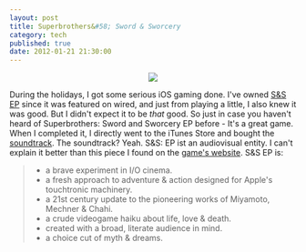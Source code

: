 ```yaml
---
layout: post
title: Superbrothers&#58; Sword & Sworcery
category: tech
published: true
date: 2012-01-21 21:30:00
---
```

<p style="text-align: center;"><a href="http://blog.timmschoof.com/images/ssep.png"><img src="http://blog.timmschoof.com/images/ssep.png"/></a><br/></p>

During the holidays, I got some serious iOS gaming done. I've owned [S&S EP](http://itunes.apple.com/de/app/superbrothers-sword-sworcery/id424912055?mt=8) since it was featured on wired, and just from playing a little, I also knew it was good. But I didn't expect it to be *that* good. So just in case you haven't heard of Superbrothers: Sword and Sworcery EP before - It's a great game.  
When I completed it, I directly went to the iTunes Store and bought the [soundtrack](http://itunes.apple.com/de/album/sword-sworcery-lp-the-ballad/id428028469). The soundtrack? Yeah. S&S: EP ist an audiovisual entity. I can't explain it better than this piece I found on the [game's website](http://www.swordandsworcery.com/). S&S EP is:


> * a brave experiment in I/O cinema.
> * a fresh approach to adventure & action designed for Apple's touchtronic machinery.
> * a 21st century update to the pioneering works of Miyamoto, Mechner & Chahi.
> * a crude videogame haiku about life, love & death.
> * created with a broad, literate audience in mind.
> * a choice cut of myth & dreams.
